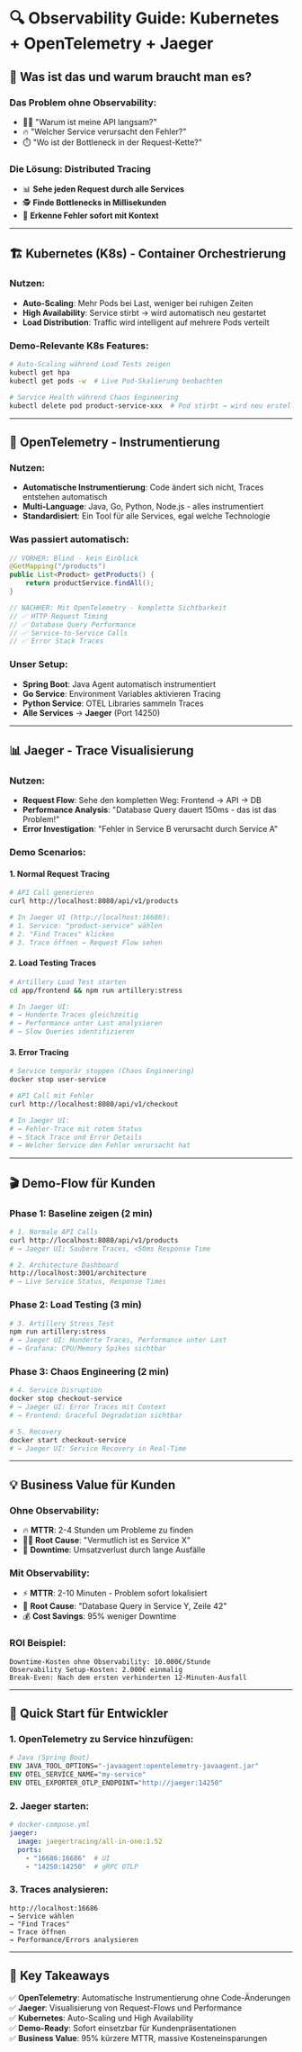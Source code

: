 # 🔍 Observability Guide: Kubernetes + OpenTelemetry + Jaeger

## 🎯 **Was ist das und warum braucht man es?**

### **Das Problem ohne Observability:**
- 🤷‍♂️ "Warum ist meine API langsam?"
- 🔥 "Welcher Service verursacht den Fehler?"
- ⏱️ "Wo ist der Bottleneck in der Request-Kette?"

### **Die Lösung: Distributed Tracing**
- 📊 **Sehe jeden Request durch alle Services**
- 🕵️ **Finde Bottlenecks in Millisekunden**
- 🚨 **Erkenne Fehler sofort mit Kontext**

---

## 🏗️ **Kubernetes (K8s) - Container Orchestrierung**

### **Nutzen:**
- **Auto-Scaling**: Mehr Pods bei Last, weniger bei ruhigen Zeiten
- **High Availability**: Service stirbt → wird automatisch neu gestartet
- **Load Distribution**: Traffic wird intelligent auf mehrere Pods verteilt

### **Demo-Relevante K8s Features:**
```bash
# Auto-Scaling während Load Tests zeigen
kubectl get hpa
kubectl get pods -w  # Live Pod-Skalierung beobachten

# Service Health während Chaos Engineering
kubectl delete pod product-service-xxx  # Pod stirbt → wird neu erstellt
```

---

## 🔄 **OpenTelemetry - Instrumentierung**

### **Nutzen:**
- **Automatische Instrumentierung**: Code ändert sich nicht, Traces entstehen automatisch
- **Multi-Language**: Java, Go, Python, Node.js - alles instrumentiert
- **Standardisiert**: Ein Tool für alle Services, egal welche Technologie

### **Was passiert automatisch:**
```java
// VORHER: Blind - kein Einblick
@GetMapping("/products")
public List<Product> getProducts() {
    return productService.findAll();
}

// NACHHER: Mit OpenTelemetry - komplette Sichtbarkeit
// ✅ HTTP Request Timing
// ✅ Database Query Performance  
// ✅ Service-to-Service Calls
// ✅ Error Stack Traces
```

### **Unser Setup:**
- **Spring Boot**: Java Agent automatisch instrumentiert
- **Go Service**: Environment Variables aktivieren Tracing
- **Python Service**: OTEL Libraries sammeln Traces
- **Alle Services** → **Jaeger** (Port 14250)

---

## 📊 **Jaeger - Trace Visualisierung**

### **Nutzen:**
- **Request Flow**: Sehe den kompletten Weg: Frontend → API → DB
- **Performance Analysis**: "Database Query dauert 150ms - das ist das Problem!"
- **Error Investigation**: "Fehler in Service B verursacht durch Service A"

### **Demo Scenarios:**

#### **1. Normal Request Tracing**
```bash
# API Call generieren
curl http://localhost:8080/api/v1/products

# In Jaeger UI (http://localhost:16686):
# 1. Service: "product-service" wählen
# 2. "Find Traces" klicken
# 3. Trace öffnen → Request Flow sehen
```

#### **2. Load Testing Traces**
```bash
# Artillery Load Test starten
cd app/frontend && npm run artillery:stress

# In Jaeger UI:
# → Hunderte Traces gleichzeitig
# → Performance unter Last analysieren
# → Slow Queries identifizieren
```

#### **3. Error Tracing**
```bash
# Service temporär stoppen (Chaos Engineering)
docker stop user-service

# API Call mit Fehler
curl http://localhost:8080/api/v1/checkout

# In Jaeger UI:
# → Fehler-Trace mit rotem Status
# → Stack Trace und Error Details
# → Welcher Service den Fehler verursacht hat
```

---

## 🎬 **Demo-Flow für Kunden**

### **Phase 1: Baseline zeigen (2 min)**
```bash
# 1. Normale API Calls
curl http://localhost:8080/api/v1/products
# → Jaeger UI: Saubere Traces, <50ms Response Time

# 2. Architecture Dashboard
http://localhost:3001/architecture
# → Live Service Status, Response Times
```

### **Phase 2: Load Testing (3 min)**
```bash
# 3. Artillery Stress Test
npm run artillery:stress
# → Jaeger UI: Hunderte Traces, Performance unter Last
# → Grafana: CPU/Memory Spikes sichtbar
```

### **Phase 3: Chaos Engineering (2 min)**
```bash
# 4. Service Disruption
docker stop checkout-service
# → Jaeger UI: Error Traces mit Context
# → Frontend: Graceful Degradation sichtbar

# 5. Recovery
docker start checkout-service  
# → Jaeger UI: Service Recovery in Real-Time
```

---

## 💡 **Business Value für Kunden**

### **Ohne Observability:**
- 🔥 **MTTR**: 2-4 Stunden um Probleme zu finden
- 🤷‍♂️ **Root Cause**: "Vermutlich ist es Service X"
- 💸 **Downtime**: Umsatzverlust durch lange Ausfälle

### **Mit Observability:**
- ⚡ **MTTR**: 2-10 Minuten - Problem sofort lokalisiert
- 🎯 **Root Cause**: "Database Query in Service Y, Zeile 42"
- 💰 **Cost Savings**: 95% weniger Downtime

### **ROI Beispiel:**
```
Downtime-Kosten ohne Observability: 10.000€/Stunde
Observability Setup-Kosten: 2.000€ einmalig
Break-Even: Nach dem ersten verhinderten 12-Minuten-Ausfall
```

---

## 🚀 **Quick Start für Entwickler**

### **1. OpenTelemetry zu Service hinzufügen:**
```dockerfile
# Java (Spring Boot)
ENV JAVA_TOOL_OPTIONS="-javaagent:opentelemetry-javaagent.jar"
ENV OTEL_SERVICE_NAME="my-service"
ENV OTEL_EXPORTER_OTLP_ENDPOINT="http://jaeger:14250"
```

### **2. Jaeger starten:**
```yaml
# docker-compose.yml
jaeger:
  image: jaegertracing/all-in-one:1.52
  ports:
    - "16686:16686"  # UI
    - "14250:14250"  # gRPC OTLP
```

### **3. Traces analysieren:**
```
http://localhost:16686
→ Service wählen
→ "Find Traces" 
→ Trace öffnen
→ Performance/Errors analysieren
```

---

## 🎯 **Key Takeaways**

✅ **OpenTelemetry**: Automatische Instrumentierung ohne Code-Änderungen  
✅ **Jaeger**: Visualisierung von Request-Flows und Performance  
✅ **Kubernetes**: Auto-Scaling und High Availability  
✅ **Demo-Ready**: Sofort einsetzbar für Kundenpräsentationen  
✅ **Business Value**: 95% kürzere MTTR, massive Kosteneinsparungen 